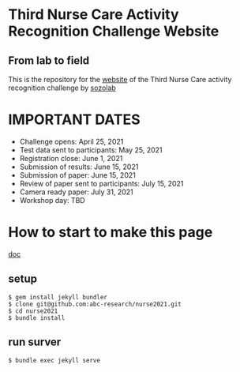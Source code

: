 # Third Nurse Care Activity Recognition Challenge Website

## From lab to field

This is the repository for the [website](https://abc-research.github.io/nurse2021) of the Third Nurse Care activity recognition challenge by [sozolab](https://sozolab.jp)

# IMPORTANT DATES

- Challenge opens: April 25, 2021
- Test data sent to participants: May 25, 2021
- Registration close: June 1, 2021
- Submission of results: June 15, 2021
- Submission of paper: June 15, 2021
- Review of paper sent to participants: July 15, 2021
- Camera ready paper: July 31, 2021
- Workshop day: TBD



# How to start to make this page
[doc](http://jekyllrb-ja.github.io/docs/)

## setup
```
$ gem install jekyll bundler
$ clone git@github.com:abc-research/nurse2021.git
$ cd nurse2021
$ bundle install
```

## run surver
```
$ bundle exec jekyll serve
```
